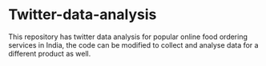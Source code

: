 # Twitter-data-analysis
This repository has twitter data analysis for popular online food ordering services in India, the code can be modified to collect and analyse data for a different product as well. 
